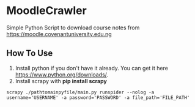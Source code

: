 # MoodleCrawler
Simple Python Script to download course notes from https://moodle.covenantuniversity.edu.ng


## How To Use
1. Install python if you don't have it already. You can get it here https://www.python.org/downloads/.
1. Install scrapy with **pip install scrapy**
 
```
scrapy ./pathtomainpyfile/main.py runspider --nolog -a username='USERNAME' -a password='PASSWORD' -a file_path='FILE_PATH'
```
